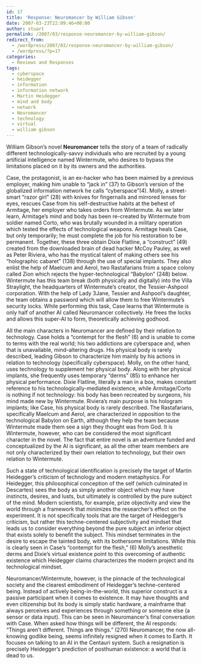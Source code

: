 ```yaml
---
id: 17
title: 'Response: Neuromancer by William Gibson'
date: 2007-03-23T22:09:46+00:00
author: stuart
permalink: /2007/03/response-neuromancer-by-william-gibson/
redirect_from:
  - /wordpress/2007/03/response-neuromancer-by-william-gibson/
  - /wordpress/?p=17
categories:
  - Reviews and Responses
tags:
  - cyberspace
  - heidegger
  - information
  - information network
  - Martin Heidegger
  - mind and body
  - network
  - Neuromancer
  - technology
  - virtual
  - william gibson
---
```

William Gibson’s novel **Neuromancer** tells the story of a team of radically different technologically-savvy individuals who are recruited by a young artificial intelligence named Wintermute, who desires to bypass the limitations placed on it by its owners and the authorities.<!--more-->

Case, the protagonist, is an ex-hacker who has been maimed by a previous employer, making him unable to “jack in” (37) to Gibson’s version of the globalized information network he calls “cyberspace”(4). Molly, a street-smart “razor girl” (28) with knives for fingernails and mirrored lenses for eyes, rescues Case from his self-destructive habits at the behest of Armitage, her employer who takes orders from Wintermute. As we later learn, Armitage’s mind and body has been re-created by Wintermute from soldier named Corto, who was brutally wounded in a military operation which tested the effects of technological weapons. Armitage heals Case, but only temporarily; he must complete the job for his restoration to be permanent. Together, these three obtain Dixie Flatline, a “construct” (49) created from the downloaded brain of dead hacker McCoy Pauley, as well as Peter Riviera, who has the mystical talent of making others see his “holographic cabaret” (138) through the use of special implants. They also enlist the help of Maelcum and Aerol, two Rastafarians from a space colony called Zion which rejects the hyper-technological “Babylon” (248) below. Wintermute has this team break (both physically and digitally) into the Villa Straylight, the headquarters of Wintermute’s creator, the Tessier-Ashpool corporation. With the help of Lady 3Jane, Tessier and Ashpool’s daughter, the team obtains a password which will allow them to free Wintermute’s security locks. While performing this task, Case learns that Wintermute is only half of another AI called Neuromancer collectively. He frees the locks and allows this super-AI to form, theoretically achieving godhood.

All the main characters in Neuromancer are defined by their relation to technology. Case holds a “contempt for the flesh” (6) and is unable to come to terms with the real world; his two addictions are cyberspace and, when that is unavailable, mind-altering drugs. His physical body is rarely described, leading Gibson to characterize him mainly by his actions in relation to technology (specifically cyberspace). Molly, on the other hand, uses technology to supplement her physical body. Along with her physical implants, she frequently uses temporary “derms” (85) to enhance her physical performance. Dixie Flatline, literally a man in a box, makes constant reference to his technologically-mediated existence, while Armitage/Corto is nothing if not technology: his body has been recreated by surgeons, his mind made new by Wintermute. Riviera’s main purpose is his hologram implants; like Case, his physical body is rarely described. The Rastafarians, specifically Maelcum and Aerol, are characterized in opposition to the technological Babylon on Earth, although they help the team because Wintermute made them see a sign they thought was from God. It is Wintermute, however, who can be considered the most significant character in the novel. The fact that entire novel is an adventure funded and conceptualized by the AI is significant, as all the other team members are not only characterized by their own relation to technology, but their own relation to Wintermute.

Such a state of technological identification is precisely the target of Martin Heidegger’s criticism of technology and modern metaphysics. For Heidegger, this philosophical conception of the self (which culminated in Descartes) sees the body as simply another object which may have instincts, desires, and lusts, but ultimately is controlled by the pure subject of the mind. Modern scientists, for example, prize objectivity and view the world through a framework that minimizes the researcher’s effect on the experiment. It is not specifically tools that are the target of Heidegger’s criticism, but rather this techne-centered subjectivity and mindset that leads us to consider everything beyond the pure subject an inferior object that exists solely to benefit the subject. This mindset terminates in the desire to escape the tainted body, with its bothersome limitations. While this is clearly seen in Case’s “contempt for the flesh,” (6) Molly’s anesthetic derms and Dixie’s virtual existence point to this overcoming of authentic existence which Heidegger claims characterizes the modern project and its technological mindset.

Neuromancer/Wintermute, however, is the pinnacle of the technological society and the clearest embodiment of Heidegger’s techne-centered being. Instead of actively being-in-the-world, this superior construct is a passive participant when it comes to existence. It may have thoughts and even citizenship but its body is simply static hardware, a mainframe that always perceives and experiences through something or someone else (a sensor or data input). This can be seen in Neuromancer’s final conversation with Case. When asked how things will be different, the AI responds: “Things aren&#8217;t different. Things are things.” (270) Neuromancer, the now all-knowing godlike being, seems infinitely resigned when it comes to Earth. It focuses on talking to an AI in the Centauri system. Such a resignation is precisely Heidegger’s prediction of posthuman existence: a world that is dead to us.